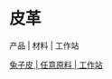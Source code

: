 # 皮革

产品 | 材料 | 工作站

[兔子皮 | 任意原料 | 工作站](/zh_cn/recipes/leather/rabbit_hide__any_material__workstation.md)


